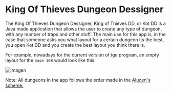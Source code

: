 # King Of Thieves Dungeon Dessigner

The King Of Thieves Dungeon Dessigner, King of Thieves DD, or Kot DD is a Java made application that allows the user to create any type of dungeon, with any number of traps and other stuff. The main use for this app is, in the case that someone asks you what layout for a certain dungeon its the best, you open Kot DD and you create the best layout you think there is. 

For example, nowadays for the current version of tge program, an empty layout for the ``base 108`` would look like this:<br>

![imagen](https://user-images.githubusercontent.com/91225771/183733494-97719983-764c-4bb4-acf4-bbf3472a0f97.png)

Note: All dungeons in the app follows the order made in the <a href="https://cdn.discordapp.com/attachments/857474425279741982/908792147568898048/bases.jpg"> Alucen´s scheme.</a>
